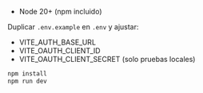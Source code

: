 - Node 20+ (npm incluido)

Duplicar `.env.example` en `.env` y ajustar:
- VITE_AUTH_BASE_URL
- VITE_OAUTH_CLIENT_ID
- VITE_OAUTH_CLIENT_SECRET (solo pruebas locales)

```bash
npm install
npm run dev